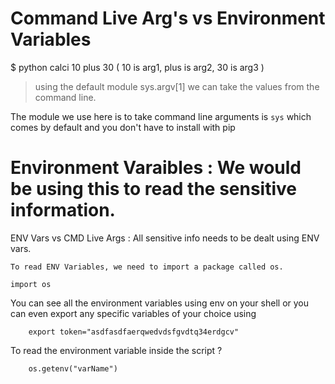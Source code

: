 # Command Live Arg's vs Environment Variables

$ python calci 10 plus 30    ( 10 is arg1, plus is arg2, 30 is arg3 )

> using the default module sys.argv[1] we can take the values from the command line.

The module we use here is to take command line arguments is `sys` which comes by default and you don't have to install with pip


# Environment Varaibles : We would be using this to read the sensitive information.

ENV Vars vs CMD Live Args : All sensitive info needs to be dealt using ENV vars.

```
To read ENV Variables, we need to import a package called os.

import os 
```

You can see all the environment variables using env on your shell or you can even export any specific variables of your choice using
```
    export token="asdfasdfaerqwedvdsfgvdtq34erdgcv"
```

To read the environment variable inside the script ?

```
    os.getenv("varName")
```
